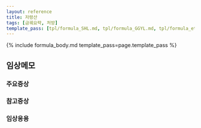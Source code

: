 ```yaml
---
layout: reference
title: 저령산
tags: [금궤요략, 처방]
template_pass: [tpl/formula_SHL.md, tpl/formula_GGYL.md, tpl/formula_etc.md]
---
```


{% include formula_body.md template_pass=page.template_pass %}


## 임상메모



### 주요증상




### 참고증상


### 임상응용
